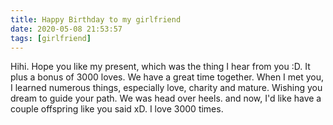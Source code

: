 ```yaml
---
title: Happy Birthday to my girlfriend
date: 2020-05-08 21:53:57
tags: [girlfriend]
---
```

Hihi. Hope you like my present, which was the thing I hear from you :D. It plus a bonus of 3000 loves.  We have a great time together. When I met you, I learned numerous things, especially love, charity and mature. Wishing you dream to guide your path. We was head over heels. and now, I'd like have a couple offspring like you said xD. I love 3000 times.  
